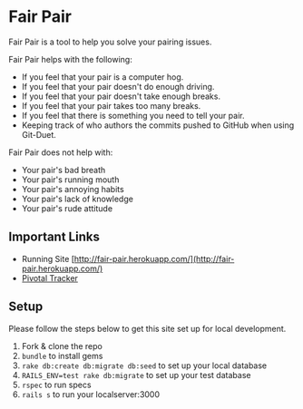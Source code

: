 # Fair Pair

Fair Pair is a tool to help you solve your pairing issues.

Fair Pair helps with the following:
* If you feel that your pair is a computer hog.
* If you feel that your pair doesn't do enough driving.
* If you feel that your pair doesn't take enough breaks.
* If you feel that your pair takes too many breaks.
* If you feel that there is something you need to tell your pair.
* Keeping track of who authors the commits pushed to GitHub when using Git-Duet.

Fair Pair does not help with:
* Your pair's bad breath
* Your pair's running mouth
* Your pair's annoying habits
* Your pair's lack of knowledge
* Your pair's rude attitude 

## Important Links
* Running Site [http://fair-pair.herokuapp.com/](http://fair-pair.herokuapp.com/)
* [Pivotal Tracker](https://www.pivotaltracker.com/n/projects/1114100)

## Setup

Please follow the steps below to get this site set up for local development.

1. Fork & clone the repo
1. `bundle` to install gems
1. `rake db:create db:migrate db:seed` to set up your local database
1. `RAILS_ENV=test rake db:migrate` to set up your test database
1. `rspec` to run specs
1. `rails s` to run your localserver:3000

